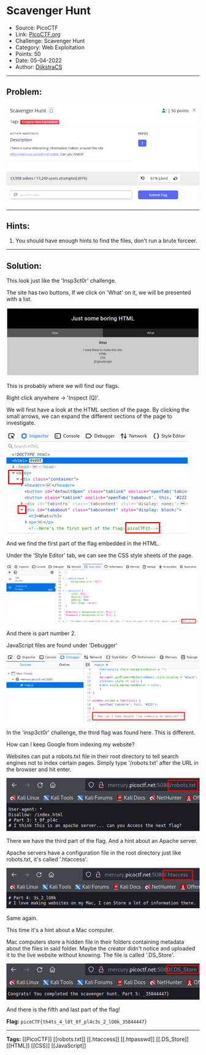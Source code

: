 # Scavenger Hunt
* Source: PicoCTF
* Link: [PicoCTF.org](https://picoctf.org/)
* Challenge: Scavenger Hunt
* Category: Web Exploitation
* Points: 50
* Date: 05-04-2022
* Author: [DjikstraCS](https://github.com/DjikstraCS)

---
## Problem:
![](./attachments/Pasted%20image%2020220403020731.png)

---
## Hints:
1. You should have enough hints to find the files, don't run a brute forceer.

---
## Solution:
This look just like the 'Insp3ct0r' challenge.

The site has two buttons, If we click on 'What' on it, we will be presented with a list.

![](./attachments/Pasted%20image%2020220405211457.png)

This is probably where we will find our flags.

Right click anywhere -> 'Inspect (Q)'.

We will first have a look at the HTML section of the page. By clicking the small arrows, we can expand the different sections of the page to investigate.

![](./attachments/Pasted%20image%2020220405211027.png)

And we find the first part of the flag embedded in the HTML.

Under the 'Style Editor' tab, we can see the CSS style sheets of the page. 

![](./attachments/Pasted%20image%2020220405211121.png)

And there is part number 2.

JavaScript files are found under 'Debugger'

![](./attachments/Pasted%20image%2020220405211240.png)

In the 'insp3ct0r' challenge, the third flag was found here. This is different.

How can I keep Google from indexing my website?

Websites can put a robots.txt file in their root directory to tell search engines not to index certain pages. Simply type '/robots.txt' after the URL in the browser and hit enter.

![](./attachments/Pasted%20image%2020220405212425.png)

There we have the third part of the flag. And a hint about an Apache server.

Apache servers have a configuration file in the root directory just like robots.txt, it's called '.htaccess'.

![](./attachments/Pasted%20image%2020220405212700.png)

Same again.

This time it's a hint about a Mac computer.

Mac computers store a hidden file in their folders containing metadata about the files in said folder. Maybe the creator didn't notice and uploaded it to the live website without knowing. The file is called '.DS_Store'.

![](./attachments/Pasted%20image%2020220405212807.png)

And there is the fifth and last part of the flag!

**Flag:** `picoCTF{th4ts_4_l0t_0f_pl4c3s_2_lO0k_35844447}`

---
**Tags:** [[PicoCTF]] [[robots.txt]] [[.htaccess]] [[.htpasswd]] [[.DS_Store]] [[HTML]] [[CSS]] [[JavaScript]]